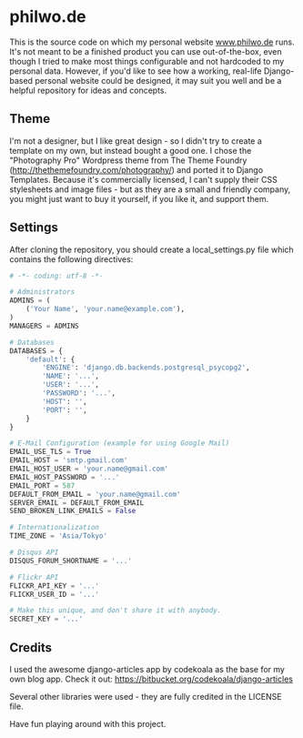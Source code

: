 # philwo.de

This is the source code on which my personal website www.philwo.de runs.
It's not meant to be a finished product you can use out-of-the-box, even though I tried to make most things configurable and not hardcoded to my personal data.
However, if you'd like to see how a working, real-life Django-based personal website could be designed, it may suit you well and be a helpful repository for ideas and concepts.

## Theme

I'm not a designer, but I like great design - so I didn't try to create a template on my own, but instead bought a good one.
I chose the "Photography Pro" Wordpress theme from The Theme Foundry (http://thethemefoundry.com/photography/) and ported it to Django Templates.
Because it's commercially licensed, I can't supply their CSS stylesheets and image files - but as they are a small and friendly company, you might just want to buy it yourself, if you like it, and support them.

## Settings

After cloning the repository, you should create a local_settings.py file which contains the following directives:

```python
# -*- coding: utf-8 -*-

# Administrators
ADMINS = (
    ('Your Name', 'your.name@example.com'),
)
MANAGERS = ADMINS

# Databases
DATABASES = {
    'default': {
        'ENGINE': 'django.db.backends.postgresql_psycopg2',
        'NAME': '...',
        'USER': '...',
        'PASSWORD': '...',
        'HOST': '',
        'PORT': '',
    }
}

# E-Mail Configuration (example for using Google Mail)
EMAIL_USE_TLS = True
EMAIL_HOST = 'smtp.gmail.com'
EMAIL_HOST_USER = 'your.name@gmail.com'
EMAIL_HOST_PASSWORD = '...'
EMAIL_PORT = 587
DEFAULT_FROM_EMAIL = 'your.name@gmail.com'
SERVER_EMAIL = DEFAULT_FROM_EMAIL
SEND_BROKEN_LINK_EMAILS = False

# Internationalization
TIME_ZONE = 'Asia/Tokyo'

# Disqus API
DISQUS_FORUM_SHORTNAME = '...'

# Flickr API
FLICKR_API_KEY = '...'
FLICKR_USER_ID = '...'

# Make this unique, and don't share it with anybody.
SECRET_KEY = '...'
```

## Credits

I used the awesome django-articles app by codekoala as the base for my own blog app.
Check it out: https://bitbucket.org/codekoala/django-articles

Several other libraries were used - they are fully credited in the LICENSE file.

Have fun playing around with this project.
